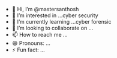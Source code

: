 - 👋 Hi, I’m @mastersanthosh
- 👀 I’m interested in ...cyber security
- 🌱 I’m currently learning ...cyber forensic
- 💞️ I’m looking to collaborate on ...
- 📫 How to reach me ...
- 😄 Pronouns: ...
- ⚡ Fun fact: ...

<!---
mastersanthosh/mastersanthosh is a ✨ special ✨ repository because its `README.md` (this file) appears on your GitHub profile.
You can click the Preview link to take a look at your changes.
--->
